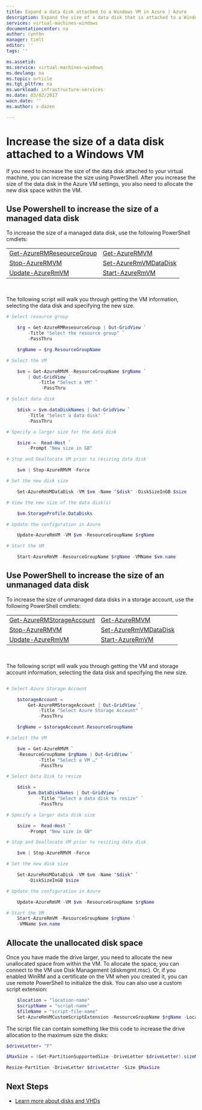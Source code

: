 ```yaml
---
title: Expand a data disk attached to a Windows VM in Azure | Azure
description: Expand the size of a data disk that is attached to a Windows virtual machine using PowerShell.
services: virtual-machines-windows
documentationcenter: na
author: cynthn
manager: timlt
editor: ''
tags: ''

ms.assetid:
ms.service: virtual-machines-windows
ms.devlang: na
ms.topic: article
ms.tgt_pltfrm: na
ms.workload: infrastructure-services
ms.date: 03/02/2017
wacn.date: ''
ms.author: v-dazen

---
```


# Increase the size of a data disk attached to a Windows VM

If you need to increase the size of the data disk attached to your virtual machine, you can increase the size using PowerShell. After you increase the size of the data disk in the Azure VM settings, you also need to allocate the new disk space within the VM.

## Use Powershell to increase the size of a managed data disk

To increase the size of a managed data disk, use the following PowerShell cmdlets:

|                                                                    |                                                            |
|--------------------------------------------------------------------|------------------------------------------------------------|
| [Get-AzureRMReseourceGroup](https://docs.microsoft.com/powershell/module/azurerm.resources/get-azurermresourcegroup) | [Get-AzureRMVM](https://docs.microsoft.com/powershell/module/azurerm.compute/get-azurermvm)                 |
| [Stop-AzureRMVM](https://docs.microsoft.com/powershell/module/azurerm.compute/stop-azurermvm)                        | [Set-AzureRmVMDataDisk](https://docs.microsoft.com/powershell/module/azurerm.compute/set-azurermvmdatadisk) |
| [Update-AzureRmVM](https://docs.microsoft.com/powershell/module/azurerm.compute/update-azurermvm)                    | [Start-AzureRmVM](https://docs.microsoft.com/powershell/module/azurerm.compute/start-azurermvm)             |
<br>

The following script will walk you through getting the VM information, selecting the data disk and specifying the new size.

```powershell
# Select resource group

    $rg = Get-AzureRMReseourceGroup | Out-GridView `
        -Title "Select the resource group" `
        -PassThru

    $rgName = $rg.ResourceGroupName

# Select the VM

    $vm = Get-AzureRMVM -ResourceGroupName $rgName `
        | Out-GridView `
            -Title "Select a VM" `
             -PassThru

# Select data disk

    $disk = $vm.dataDiskNames | Out-GridView `
        -Title "Select a data disk" `
        -PassThru

# Specify a larger size for the data disk

    $size =  Read-Host `
        -Prompt "New size in GB"

# Stop and Deallocate VM prior to resizing data disk

    $vm | Stop-AzureRMVM -Force

# Set the new disk size

	Set-AzureRmVMDataDisk -VM $vm -Name "$disk" -DiskSizeInGB $size

# View the new size of the data disk(s)

	$vm.StorageProfile.DataDisks

# Update the configuration in Azure

	Update-AzureRmVM -VM $vm -ResourceGroupName $rgName

# Start the VM

	Start-AzureRmVM -ResourceGroupName $rgName -VMName $vm.name

```

## Use PowerShell to increase the size of an unmanaged data disk

To increase the size of unmanaged data disks in a storage account, use the following PowerShell cmdlets:

|                                                                    |                                                            |
|--------------------------------------------------------------------|------------------------------------------------------------|
| [Get-AzureRMStorageAccount](https://docs.microsoft.com/powershell/module/azurerm.storage/get-azurermstorageaccount) | [Get-AzureRMVM](https://docs.microsoft.com/powershell/module/azurerm.compute/get-azurermvm)                 |
| [Stop-AzureRMVM](https://docs.microsoft.com/powershell/module/azurerm.compute/stop-azurermvm)                       | [Set-AzureRmVMDataDisk](https://docs.microsoft.com/powershell/module/azurerm.compute/set-azurermvmdatadisk) |
| [Update-AzureRmVM](https://docs.microsoft.com/powershell/module/azurerm.compute/update-azurermvm)                   | [Start-AzureRmVM](https://docs.microsoft.com/powershell/module/azurerm.compute/start-azurermvm)             |

<br>

The following script will walk you through getting the VM and storage account information, selecting the data disk and specifying the new size.

```powershell

# Select Azure Storage Account

    $storageAccount =
        Get-AzureRMStorageAccount | Out-GridView `
            -Title "Select Azure Storage Account" `
            -PassThru

    $rgName = $storageAccount.ResourceGroupName

# Select the VM

    $vm = Get-AzureRMVM `
	-ResourceGroupName $rgName | Out-GridView `
			-Title "Select a VM …" `
			-PassThru

# Select Data Disk to resize

    $disk =
        $vm.DataDiskNames | Out-GridView `
            -Title "Select a data disk to resize" `
            -PassThru

# Specify a larger data disk size

    $size =  Read-Host `
        -Prompt "New size in GB"

# Stop and Deallocate VM prior to resizing data disk

    $vm | Stop-AzureRMVM -Force

# Set the new disk size

	Set-AzureRmVMDataDisk -VM $vm -Name "$disk" `
		-DiskSizeInGB $size

# Update the configuration in Azure

	Update-AzureRmVM -VM $vm -ResourceGroupName $rgName

# Start the VM
	Start-AzureRmVM -ResourceGroupName $rgName `
	-VMName $vm.name

```

## Allocate the unallocated disk space

Once you have made the drive larger, you need to allocate the new unallocated space from within the VM. To allocate the space, you can connect to the VM use Disk Management (diskmgmt.msc). Or, if you enabled WinRM and a certificate on the VM when you created it, you can use remote PowerShell to initialize the disk. You can also use a custom script extension:

```powershell
    $location = "location-name"
    $scriptName = "script-name"
    $fileName = "script-file-name"
    Set-AzureRmVMCustomScriptExtension -ResourceGroupName $rgName -Location $locName -VMName $vmName -Name $scriptName -TypeHandlerVersion "1.4" -StorageAccountName "mystore1" -StorageAccountKey "primary-key" -FileName $fileName -ContainerName "scripts"
```

The script file can contain something like this code to increase the drive allocation to the maximum size the disks:

```powershell
$driveLetter= "F"

$MaxSize = (Get-PartitionSupportedSize -DriveLetter $driveLetter).sizeMax

Resize-Partition -DriveLetter $driveLetter -Size $MaxSize
```

## Next Steps
- [Learn more about disks and VHDs](../../storage/storage-about-disks-and-vhds-windows.md?toc=%2fvirtual-machines%2fwindows%2ftoc.json)
